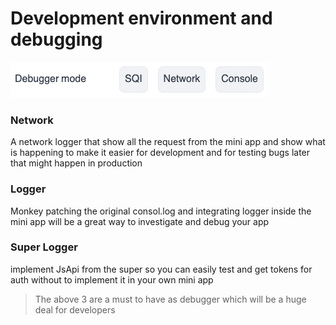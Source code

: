 # Development environment and debugging 

![](/assets/debugger.png)

### Network 
A network logger that show all the request from the mini app and show what is happening to make it easier for development and for testing bugs later that might happen in production

### Logger 
Monkey patching the original consol.log and integrating logger inside the mini app will be a great way to investigate and debug your app 

### Super Logger
implement JsApi from the super so you can easily test and get tokens for auth without to implement it in your own mini app 

> The above 3 are a must to have as debugger which will be a huge deal for developers